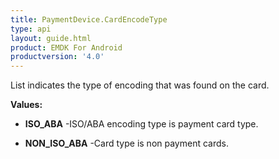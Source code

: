 ```yaml
---
title: PaymentDevice.CardEncodeType
type: api
layout: guide.html
product: EMDK For Android
productversion: '4.0'
---
```



List indicates the type of encoding that was found on the card.

**Values:**

* **ISO_ABA** -ISO/ABA encoding type is payment card type.

* **NON_ISO_ABA** -Card type is non payment cards.












